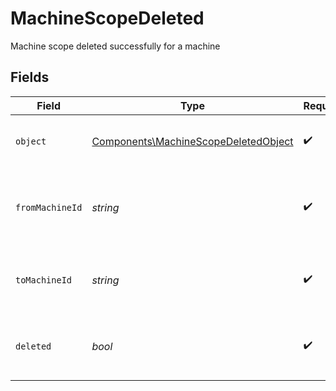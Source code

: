 # MachineScopeDeleted

Machine scope deleted successfully for a machine


## Fields

| Field                                                                                        | Type                                                                                         | Required                                                                                     | Description                                                                                  |
| -------------------------------------------------------------------------------------------- | -------------------------------------------------------------------------------------------- | -------------------------------------------------------------------------------------------- | -------------------------------------------------------------------------------------------- |
| `object`                                                                                     | [Components\MachineScopeDeletedObject](../../Models/Components/MachineScopeDeletedObject.md) | :heavy_check_mark:                                                                           | String representing the object's type.                                                       |
| `fromMachineId`                                                                              | *string*                                                                                     | :heavy_check_mark:                                                                           | The ID of the machine that had access to the target machine                                  |
| `toMachineId`                                                                                | *string*                                                                                     | :heavy_check_mark:                                                                           | The ID of the machine that was being accessed                                                |
| `deleted`                                                                                    | *bool*                                                                                       | :heavy_check_mark:                                                                           | Whether the machine scope was successfully deleted                                           |